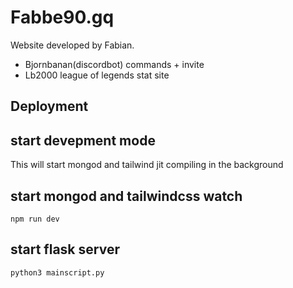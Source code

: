 # Fabbe90.gq

Website developed by Fabian.

- Bjornbanan(discordbot) commands + invite
- Lb2000 league of legends stat site

## Deployment
## start devepment mode 
This will start mongod and tailwind jit compiling in the background

## start mongod and tailwindcss watch 
```
npm run dev
```

## start flask server
```
python3 mainscript.py
```